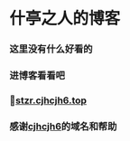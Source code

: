 # 什亭之人的博客
### 这里没有什么好看的
### 进博客看看吧
### 🔗[stzr.cjhcjh6.top](https://stzr.cjhcjh6.top)
### 感谢[cjhcjh6](https://github.com/cjhcjh6)的域名和帮助
